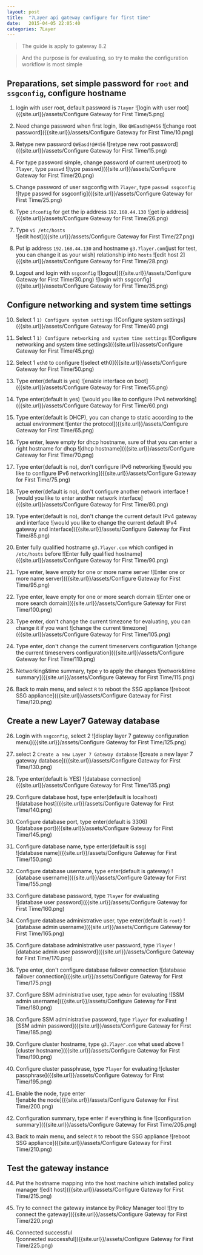 ```yaml
---
layout: post
title:  "7Layer api gateway configure for first time"
date:   2015-04-05 22:05:40
categories: 7Layer
---
```

>The guide is apply to gateway 8.2

>And the purpose is for evaluating, so try to make the configuration workflow is most simple

Preparations,  set simple password for `root` and `ssgconfig`, configure hostname
-----------

1. login with user root, default password is `7layer`
![login with user root]({{site.url}}/assets/Configure Gateway for First Time/5.png)

2. Need change password when first login, like `QWEasd!@#456`
![change root password]({{site.url}}/assets/Configure Gateway for First Time/10.png)

3. Retype new password `QWEasd!@#456`
![retype new root password]({{site.url}}/assets/Configure Gateway for First Time/15.png)

4. For type password simple, change password of current user(root) to `7layer`, type `passwd`
![type passwd]({{site.url}}/assets/Configure Gateway for First Time/20.png)

5. Change password of user ssgconfig with `7layer`, type `passwd ssgconfig`
![type passwd for ssgconfig]({{site.url}}/assets/Configure Gateway for First Time/25.png)

6. Type `ifconfig` for get the ip address `192.168.44.130`
![get ip address]({{site.url}}/assets/Configure Gateway for First Time/26.png)

7. Type `vi /etc/hosts`  
![edit host]({{site.url}}/assets/Configure Gateway for First Time/27.png)

8. Put ip address `192.168.44.130` and hostname `g3.7layer.com`(just for test, you can change it as your wish) relationship into `hosts`
![edit host 2]({{site.url}}/assets/Configure Gateway for First Time/28.png)

9. Logout and login with `ssgconfig`
![logout]({{site.url}}/assets/Configure Gateway for First Time/30.png)
![login with ssgconfig]({{site.url}}/assets/Configure Gateway for First Time/35.png)


Configure networking and system time settings
------------

10. Select 1 `1) Configure system settings`
![Configure system settings]({{site.url}}/assets/Configure Gateway for First Time/40.png)

11. Select 1 `1) Configure networking and system time settings`
![Configure networking and system time settings]({{site.url}}/assets/Configure Gateway for First Time/45.png)

12. Select 1 `eth0` to configure
![select eth0]({{site.url}}/assets/Configure Gateway for First Time/50.png)

13. Type enter(default is yes) 
![enable interface on boot]({{site.url}}/assets/Configure Gateway for First Time/55.png)

14. Type enter(default is yes)
![would you like to configure IPv4 networking]({{site.url}}/assets/Configure Gateway for First Time/60.png)

15. Type enter(default is DHCP), you can change to static according to the actual environment
![enter the protocol]({{site.url}}/assets/Configure Gateway for First Time/65.png)

16. Type enter, leave empty for dhcp hostname, sure of that you can enter a right hostname for dhcp
![dhcp hostname]({{site.url}}/assets/Configure Gateway for First Time/70.png)

17. Type enter(default is no), don't configure IPv6 networking
![would you like to configure IPv6 networking]({{site.url}}/assets/Configure Gateway for First Time/75.png)

18. Type enter(default is no), don't configure another network interface
![would you like to enter another network interface]({{site.url}}/assets/Configure Gateway for First Time/80.png)

19. Type enter(default is no), don't change the current default IPv4 gateway and interface
![would you like to change the current default IPv4 gateway and interface]({{site.url}}/assets/Configure Gateway for First Time/85.png)

20. Enter fully qualified hostname `g3.7layer.com` which configed in `/etc/hosts` before
![Enter fully qualified hostname]({{site.url}}/assets/Configure Gateway for First Time/90.png)

21. Type enter, leave empty for one or more name server
![Enter one or more name server]({{site.url}}/assets/Configure Gateway for First Time/95.png)

21. Type enter, leave empty for one or more search domain
![Enter one or more search domain]({{site.url}}/assets/Configure Gateway for First Time/100.png)

22. Type enter, don't change the current timezone for evaluating, you can change it if you want
![change the current timezone]({{site.url}}/assets/Configure Gateway for First Time/105.png)

23. Type enter, don't change the current timeservers configuration
![change the current timeservers configuration]({{site.url}}/assets/Configure Gateway for First Time/110.png)

24. Networking&time summary, type `y` to apply the changes
![network&time summary]({{site.url}}/assets/Configure Gateway for First Time/115.png)

25. Back to main menu, and select `R` to reboot the SSG appliance
![reboot SSG appliance]({{site.url}}/assets/Configure Gateway for First Time/120.png)

Create a new Layer7 Gateway database
--------------
26. Login with `ssgconfig`, select 2
![display layer 7 gateway configuration menu]({{site.url}}/assets/Configure Gateway for First Time/125.png)

27. select 2 `Create a new Layer 7 Gateway database`
![create a new layer 7 gateway database]({{site.url}}/assets/Configure Gateway for First Time/130.png)

28. Type enter(default is YES)
![database connection]({{site.url}}/assets/Configure Gateway for First Time/135.png)

29. Configure database host, type enter(default is localhost)  
![database host]({{site.url}}/assets/Configure Gateway for First Time/140.png)

30. Configure database port, type enter(default is 3306)  
![database port]({{site.url}}/assets/Configure Gateway for First Time/145.png)

31. Configure database name, type enter(default is ssg)  
![database name]({{site.url}}/assets/Configure Gateway for First Time/150.png)

32. Configure database username, type enter(default is gateway)
![database username]({{site.url}}/assets/Configure Gateway for First Time/155.png)

33. Configure database password, type `7layer` for evaluating  
![database user password]({{site.url}}/assets/Configure Gateway for First Time/160.png)

34. Configure database administrative user, type enter(default is `root`)
![database admin username]({{site.url}}/assets/Configure Gateway for First Time/165.png)

35. Configure database administrative user password, type `7layer`
![database admin user password]({{site.url}}/assets/Configure Gateway for First Time/170.png)

36. Type enter, don't configure database failover connection
![database failover connection]({{site.url}}/assets/Configure Gateway for First Time/175.png)

37. Configure SSM administrative user, type `admin` for evaluating
![SSM admin username]({{site.url}}/assets/Configure Gateway for First Time/180.png)

38. Configure SSM administrative password, type `7layer` for evaluating
![SSM admin password]({{site.url}}/assets/Configure Gateway for First Time/185.png)

39. Configure cluster hostname, type `g3.7layer.com` what used above
![cluster hostname]({{site.url}}/assets/Configure Gateway for First Time/190.png)

40. Configure cluster passphrase, type `7layer` for evaluating
![cluster passphrase]({{site.url}}/assets/Configure Gateway for First Time/195.png)

41. Enable the node, type enter  
![enable the node]({{site.url}}/assets/Configure Gateway for First Time/200.png)

42. Configuration summary, type enter if everything is fine
![configuration summary]({{site.url}}/assets/Configure Gateway for First Time/205.png)

43. Back to main menu, and select `R` to reboot the SSG appliance
![reboot SSG appliance]({{site.url}}/assets/Configure Gateway for First Time/210.png)


Test the gateway instance
--------------
44. Put the hostname mapping into the host machine which installed policy manager
![edit host]({{site.url}}/assets/Configure Gateway for First Time/215.png)

45. Try to connect the gateway instance by Policy Manager tool 
![try to connect the gateway]({{site.url}}/assets/Configure Gateway for First Time/220.png)

46. Connected successful  
![connected successful]({{site.url}}/assets/Configure Gateway for First Time/225.png)
